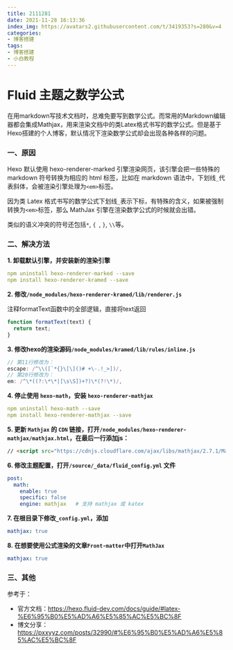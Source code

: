 ```yaml
---
title: 2111281
date: 2021-11-28 16:13:36
index_img: https://avatars2.githubusercontent.com/t/3419353?s=280&v=4
categories:
- 博客搭建
tags:
- 博客搭建
- 小白教程
---
```


# Fluid 主题之数学公式

在用markdown写技术文档时，总难免要写到数学公式。而常用的Markdown编辑器都会集成Mathjax，用来渲染文档中的类Latex格式书写的数学公式。但是基于Hexo搭建的个人博客，默认情况下渲染数学公式却会出现各种各样的问题。

### 一、原因

Hexo 默认使用 hexo-renderer-marked 引擎渲染网页，该引擎会把一些特殊的 markdown 符号转换为相应的 html 标签，比如在 markdown 语法中，下划线`_`代表斜体，会被渲染引擎处理为`<em>`标签。

因为类 Latex 格式书写的数学公式下划线`_`表示下标，有特殊的含义，如果被强制转换为`<em>`标签，那么 MathJax 引擎在渲染数学公式的时候就会出错。

类似的语义冲突的符号还包括`*`, `{ `, `}`, `\\`等。



### 二、解决方法

**1. 卸载默认引擎，并安装新的渲染引擎**

```yaml
npm uninstall hexo-renderer-marked --save 
npm install hexo-renderer-kramed --save
```

**2. 修改`/node_modules/hexo-renderer-kramed/lib/renderer.js`**

注释formatText函数中的全部逻辑，直接将text返回

```js
function formatText(text) {
  return text;
}
```

**3. 修改hexo的渲染源码`/node_modules/kramed/lib/rules/inline.js`**

```js
// 第11行修改为：
escape: /^\\([`*{}\[\]()# +\-.!_>])/,
// 第20行修改为：
em: /^\*((?:\*\*|[\s\S])+?)\*(?!\*)/,
```

**4. 停止使用 `hexo-math`，安装 `hexo-renderer-mathjax`**

```yaml
npm uninstall hexo-math --save
npm install hexo-renderer-mathjax --save
```

**5. 更新 `Mathjax` 的 `CDN` 链接，打开`/node_modules/hexo-renderer-mathjax/mathjax.html`，在最后一行添加js：**

```html
// <script src="https://cdnjs.cloudflare.com/ajax/libs/mathjax/2.7.1/MathJax.js?config=TeX-MML-AM_CHTML"></script>
```

**6. 修改主题配置，打开`/source/_data/fluid_config.yml` 文件**

```yaml
post:
  math:  
    enable: true  
    specific: false   
    engine: mathjax   # 支持 mathjax 或 katex
```

**7. 在根目录下修改`_config.yml`，添加**

```yaml
mathjax: true
```

**8. 在想要使用公式渲染的文章`Front-matter`中打开`MathJax`**

```yaml
mathjax: true
```



### 三、其他

参考于：

* 官方文档：https://hexo.fluid-dev.com/docs/guide/#latex-%E6%95%B0%E5%AD%A6%E5%85%AC%E5%BC%8F
* 博文分享：https://pxxyyz.com/posts/32990/#%E6%95%B0%E5%AD%A6%E5%85%AC%E5%BC%8F